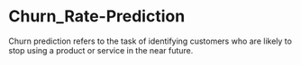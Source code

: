 # Churn_Rate-Prediction
Churn prediction refers to the task of identifying customers who are likely to stop using a product or service in the near future.
